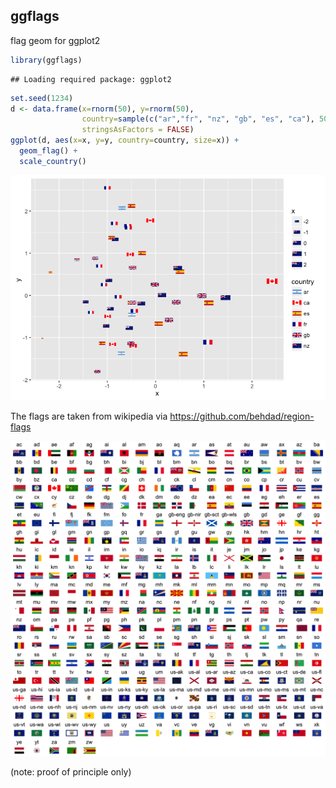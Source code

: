 ggflags
-------

flag geom for ggplot2

``` r
library(ggflags)
```

    ## Loading required package: ggplot2

``` r
set.seed(1234)
d <- data.frame(x=rnorm(50), y=rnorm(50), 
                country=sample(c("ar","fr", "nz", "gb", "es", "ca"), 50, TRUE), 
                stringsAsFactors = FALSE)
ggplot(d, aes(x=x, y=y, country=country, size=x)) + 
  geom_flag() + 
  scale_country()
```

![](README_files/figure-markdown_github/demo-1.png)<!-- -->

The flags are taken from wikipedia via <https://github.com/behdad/region-flags>

![](README_files/figure-markdown_github/flags.png)

(note: proof of principle only)
